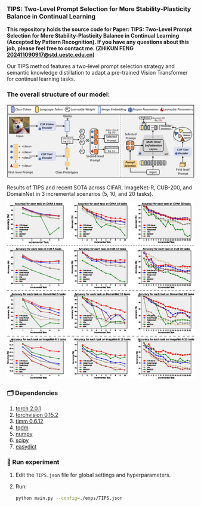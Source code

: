 ### TIPS: Two-Level Prompt Selection for More Stability-Plasticity Balance in Continual Learning

**This repository holds the source code for Paper: TIPS: Two-Level Prompt Selection for More Stability-Plasticity Balance in Continual
Learning (Accepted by Pattern Recognition). If you have any questions about this job, please feel free to contact me. (ZHIKUN FENG 202411090917@std.uestc.edu.cn)**

Our TIPS method features a two-level prompt selection strategy and semantic knowledge distillation to adapt a pre-trained Vision Transformer for continual learning tasks.

### The overall structure of our model:
<p align="center">
<img src="overall.png"  width="800px">
</p>


Results of TIPS and recent SOTA across CIFAR, ImageNet-R, CUB-200, and DomainNet in 3 incremental scenarios (5, 10, and 20 tasks).
<p align="center">
<img src="result.png"  width="670px">
</p>


### 🗂️ Dependencies

1. [torch 2.0.1](https://github.com/pytorch/pytorch)
2. [torchvision 0.15.2](https://github.com/pytorch/vision)
3. [timm 0.6.12](https://github.com/huggingface/pytorch-image-models)
4. [tqdm](https://github.com/tqdm/tqdm)
5. [numpy](https://github.com/numpy/numpy)
6. [scipy](https://github.com/scipy/scipy)
7. [easydict](https://github.com/makinacorpus/easydict)


### 🔑 Run experiment

1. Edit the `TIPS.json` file for global settings and hyperparameters.
2. Run:

    ```bash
    python main.py --config=./exps/TIPS.json
    ```
